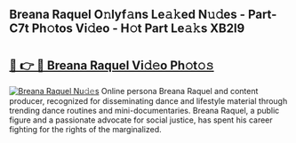 ## Breana Raquel O𝚗lyf𝚊ns Le𝚊𝚔ed N𝚞𝚍es - Part-C7t Ph𝚘tos Vi𝚍eo - H𝚘t Part Le𝚊𝚔s XB2l9

# <h2><a href="http://hf0jo3n.feru.top/?c=Breana+Raquel">🔗 👉 🔴 Breana Raquel Vi𝚍𝚎o Ph𝚘t𝚘𝚜</a></h2>

[![Breana Raquel Nu𝚍𝚎s](https://i.imgur.com/0TWrTi3.gif)](http://hf0jo3n.feru.top/?c=Breana+Raquel)
Online persona Breana Raquel and content producer, recognized for disseminating dance and lifestyle material through trending dance routines and mini-documentaries. Breana Raquel, a public figure and a passionate advocate for social justice, has spent his career fighting for the rights of the marginalized. 
